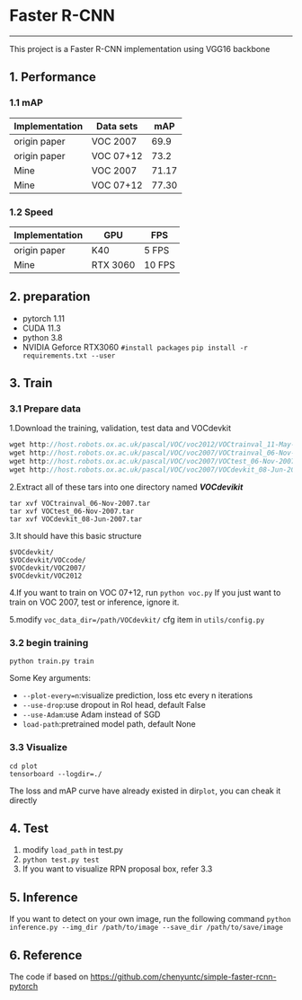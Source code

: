 # Faster R-CNN
---
This project is a Faster R-CNN implementation using VGG16 backbone
## 1. Performance
### 1.1 mAP

| Implementation | Data sets | mAP   |
| -------------- | --------- | ----- |
| origin paper   | VOC 2007  | 69.9  |
| origin paper   | VOC 07+12 | 73.2  |
| Mine           | VOC 2007  | 71.17 |
| Mine           | VOC 07+12 | 77.30 |
### 1.2 Speed

| Implementation | GPU      | FPS    |
| -------------- | -------- | ------ |
| origin paper   | K40      | 5 FPS  |
| Mine           | RTX 3060 | 10 FPS |

## 2. preparation

 - pytorch 1.11
 - CUDA 11.3
 - python 3.8
 - NVIDIA Geforce RTX3060
  `#install packages`
  `pip install -r requirements.txt --user`
  ## 3. Train
  ### 3.1 Prepare data
  1.Download the training, validation, test data and VOCdevkit
``` javascript
wget http://host.robots.ox.ac.uk/pascal/VOC/voc2012/VOCtrainval_11-May-2012.tar
wget http://host.robots.ox.ac.uk/pascal/VOC/voc2007/VOCtrainval_06-Nov-2007.tar
wget http://host.robots.ox.ac.uk/pascal/VOC/voc2007/VOCtest_06-Nov-2007.tar
wget http://host.robots.ox.ac.uk/pascal/VOC/voc2007/VOCdevkit_08-Jun-2007.tar
```

2.Extract all of these tars into one directory named ***VOCdevikit***
```
tar xvf VOCtrainval_06-Nov-2007.tar
tar xvf VOCtest_06-Nov-2007.tar
tar xvf VOCdevkit_08-Jun-2007.tar
```

 3.It should have this basic structure
```
$VOCdevkit/
$VOCdevkit/VOCcode/
$VOCdevkit/VOC2007/
$VOCdevkit/VOC2012
```
4.If you want to train on VOC 07+12, run
`python voc.py`
If you just want to train on VOC 2007, test or inference, ignore it.

5.modify `voc_data_dir=/path/VOCdevkit/` cfg item in `utils/config.py`
### 3.2 begin training
```python train.py train```

Some Key arguments:
- `--plot-every=n`:visualize prediction, loss etc every n iterations
- `--use-drop`:use dropout in RoI head, default False
- `--use-Adam`:use Adam instead of SGD
- `load-path`:pretrained model path, default None
### 3.3 Visualize  
```
cd plot
tensorboard --logdir=./
```
The loss and mAP curve have already existed in dir`plot`, you can cheak it directly
## 4. Test
1. modify `load_path` in test.py
2. `python test.py test`
3.  If you want to visualize RPN proposal box, refer 3.3

## 5. Inference
If you want to detect on your own image, run the following command
```python inference.py --img_dir /path/to/image --save_dir /path/to/save/image```
## 6. Reference
The code if based on https://github.com/chenyuntc/simple-faster-rcnn-pytorch

 


